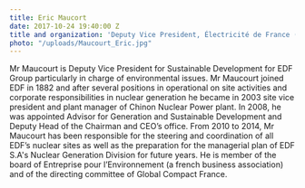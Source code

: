 ```yaml
---
title: Eric Maucort
date: 2017-10-24 19:40:00 Z
title and organization: 'Deputy Vice President, Électricité de France (EDF Group) '
photo: "/uploads/Maucourt_Eric.jpg"
---
```


Mr Maucourt is Deputy Vice President for Sustainable Development for EDF Group particularly in charge of environmental issues. Mr Maucourt joined EDF in 1882 and after several positions in operational on site activities and corporate responsibilities in nuclear generation he became in 2003 site vice president and plant manager of Chinon Nuclear Power plant. In 2008, he was appointed Advisor for Generation and Sustainable Development and Deputy Head of the Chairman and CEO’s office. From 2010 to 2014, Mr Maucourt has been responsible for the steering and coordination of all EDF’s nuclear sites as well as the preparation for the managerial plan of EDF S.A's Nuclear Generation Division for future years. He is member of the board of Entreprise pour l’Environnement (a french business association) and of the directing committee of Global Compact France.